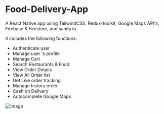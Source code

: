 # Food-Delivery-App
A React Native app using TailwindCSS, Redux-toolkit, Google Maps API's, Firebase & Firestore, and sanity.io.

It includes the following functions:
- Authenticate user
- Manage user 's profile
- Manage Cart
- Search Restaurants & Food
- View Order Details
- View All Order list
- Get Live order tracking
- Manage history order
- Cash on Delivery
- Autocomplete Google Maps

![image](https://user-images.githubusercontent.com/74124060/227833494-1209287c-705a-4445-ba22-70b2f8cdc50f.png)
